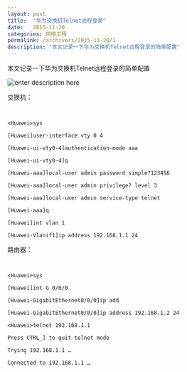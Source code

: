 ```yaml
---
layout: post
title:  "华为交换机Telnet远程登录"
date:   2015-11-20
categories: 网络工程
permalink: /archivers/2015-11-20/1
description: "本文记录一下华为交换机Telnet远程登录的简单配置"
---
```


本文记录一下华为交换机Telnet远程登录的简单配置
<!--more-->


![enter description here][1]


交换机：
```


<Huawei>sys

[Huawei]user-interface vty 0 4

[Huawei-ui-vty0-4]authentication-mode aaa

[Huawei-ui-vty0-4]q

[Huawei-aaa]local-user admin password simple?123456

[Huawei-aaa]local-user admin privilege? level 3

[Huawei-aaa]local-user admin service-type telnet

[Huawei-aaa]q

[Huawei]int vlan 1

[Huawei-Vlanif1]ip address 192.168.1.1 24
```

路由器：
```


<Huawei>sys

[Huawei]int G 0/0/0

[Huawei-GigabitEthernet0/0/0]ip add

[Huawei-GigabitEthernet0/0/0]ip address 192.168.1.2 24

<Huawei>telnet 192.168.1.1

Press CTRL_] to quit telnet mode

Trying 192.168.1.1 …

Connected to 192.168.1.1 …
```

[1]: http://rvn0xsy.oss-cn-shanghai.aliyuncs.com/2018-3-16/0x05.png "0x05"
  
  